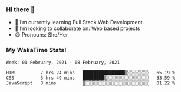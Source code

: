 ### Hi there 👋

- 🌱 I’m currently learning Full Stack Web Development.
- 👯 I’m looking to collaborate on: Web based projects
- 😄 Pronouns: She/Her

### My WakaTime Stats!

<!--START_SECTION:waka-->
```text
Week: 01 February, 2021 - 08 February, 2021

HTML         7 hrs 24 mins   ████████████████▒░░░░░░░░   65.19 % 
CSS          3 hrs 49 mins   ████████▒░░░░░░░░░░░░░░░░   33.59 % 
JavaScript   8 mins          ▒░░░░░░░░░░░░░░░░░░░░░░░░   01.22 % 
```
<!--END_SECTION:waka-->
